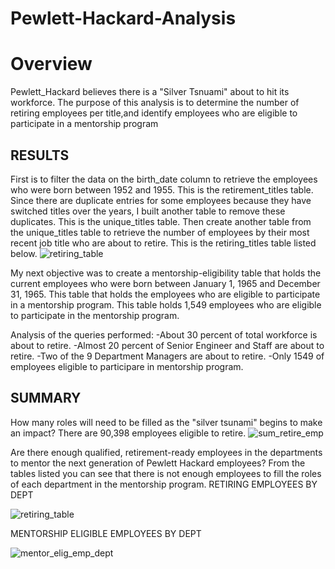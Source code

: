 # Pewlett-Hackard-Analysis

# Overview
Pewlett_Hackard believes there is a "Silver Tsnuami" about to hit its workforce. The purpose of this analysis is to determine the number of retiring employees per title,and identify employees who are eligible to participate in a mentorship program

## RESULTS
First is to filter the data on the birth_date column to retrieve the employees who were born between 1952 and 1955. This is the retirement_titles table. 
Since there are duplicate entries for some employees because they have switched titles over the years, I built another table to remove these duplicates.
This is the unique_titles table. Then create another table from the unique_titles table to retrieve the number of employees by their most recent job title
who are about to retire. This is the retiring_titles table listed below. ![retiring_table](https://user-images.githubusercontent.com/86200136/129483638-99f6fb73-b099-475a-8ed9-5bacb1e5e81e.png)

My next objective was to create a mentorship-eligibility table that holds the current employees who were born between January 1, 1965 and December 31, 1965. 
This table that holds the employees who are eligible to participate in a mentorship program. This table holds 1,549 employees who are eligible to participate in the mentorship program.

Analysis of the queries performed:
-About 30 percent of total workforce is about to retire.
-Almost 20 percent of Senior Engineer and Staff are about to retire.
-Two of the 9 Department Managers are about to retire. 
-Only 1549 of employees eligible to participare in mentorship program. 


## SUMMARY
How many roles will need to be filled as the "silver tsunami" begins to make an impact?
There are 90,398 employees eligible to retire. 
![sum_retire_emp](https://user-images.githubusercontent.com/86200136/129484743-0b69358a-8276-40bf-ba42-70b68d2bc579.png)

Are there enough qualified, retirement-ready employees in the departments to mentor the next generation of Pewlett Hackard employees?
From the tables listed you can see that there is not enough employees to fill the roles of each department in the mentorship program.
RETIRING EMPLOYEES BY DEPT

![retiring_table](https://user-images.githubusercontent.com/86200136/129485058-6968ce4b-9d8f-45e2-bf8d-966665f54e4b.png)




MENTORSHIP ELIGIBLE EMPLOYEES BY DEPT

![mentor_elig_emp_dept](https://user-images.githubusercontent.com/86200136/129485045-308d1ecc-2c97-463b-a7cf-3fd71bac2542.png)



